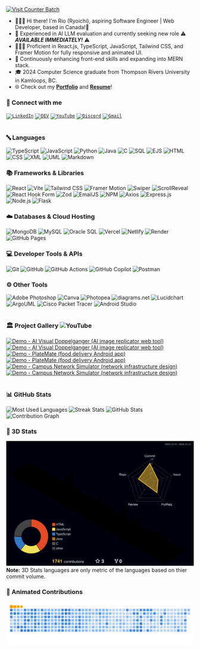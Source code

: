 <!-- INTRO -->
<!--
<a href="https://github.com/Ryo-samuraiJP/readme-typing-svg">
  <img src="https://readme-typing-svg.demolab.com?font=Lora&weight=500&size=30&duration=1500&pause=750&center=true&vCenter=true&width=900&height=40&lines=Hi+there!+I+am+Ryoichi+(Rio)+Homma%E2%9A%BE;Your+future+favorite...;Software+Engineer+|+Web+Developer%F0%9F%A7%91%F0%9F%8F%BB%E2%80%8D%F0%9F%92%BB" alt="Typing SVG" />
</a>
-->
<a href="https://visitcount.itsvg.in">
  <img src="https://visitcount.itsvg.in/api?id=Ryo-samuraiJP&label=Profile%20Views&color=1&icon=5&pretty=true" alt="Visit Counter Batch" />
</a>

- 🙋🏻‍♂️ Hi there! I'm Rio (Ryoichi), aspiring Software Engineer | Web Developer, based in Canada!🍁
- 💼 Experienced in AI LLM evaluation and currently seeking new role ⚠️ _**AVAILABLE IMMEDIATELY!**_ ⚠️
- 👨🏻‍💻 Proficient in React.js, TypeScript, JavaScript, Tailwind CSS, and Framer Motion for fully responsive and animated UI.
- 🌱 Continuously enhancing front-end skills and expanding into MERN stack.
- 🎓 2024 Computer Science graduate from Thompson Rivers University in Kamloops, BC.
- 🌐 Check out my [**Portfolio**](https://ryoichihomma.me/) and [**Resume**](https://drive.usercontent.google.com/u/0/uc?id=14N6eSiXKO6njOhfZJB0jEi1axXgl6tit&export=download)!

### 🔗 Connect with me
<code>[![LinkedIn](https://skillicons.dev/icons?i=linkedin)](https://www.linkedin.com/in/ryoichihomma/)</code>
<code>[![DEV](https://skillicons.dev/icons?i=devto)](https://dev.to/ryoichihomma)</code>
<code>[![YouTube](https://go-skill-icons.vercel.app/api/icons?i=youtube)](https://www.youtube.com/channel/UC7f92Y8DjOY1r8gL0Blt0gQ)</code>
<code>[![Discord](https://skillicons.dev/icons?i=discord)](https://discord.com/users/1233363421207199827/)</code>
<code>[![Gmail](https://skillicons.dev/icons?i=gmail)](mailto:r.homma.inbox@gmail.com)</code>

<!--
[![LinkedIn](https://img.shields.io/badge/LinkedIn-0077B5?style=for-the-badge&logo=linkedin&logoColor=white)](https://www.linkedin.com/in/ryoichihomma/)
[![DEV](https://img.shields.io/badge/dev.to-0A0A0A?style=for-the-badge&logo=devdotto&logoColor=white)](https://dev.to/ryoichihomma)
[![YouTube](https://img.shields.io/badge/YouTube-FF0000?style=for-the-badge&logo=youtube&logoColor=white)](https://www.youtube.com/@rh.project_gallery)
[![Portfolio](https://custom-icon-badges.demolab.com/badge/Portfolio-255E63?style=for-the-badge&logo=globe&logoColor=white)](https://ryoichihomma.me/)
[![Resume](https://custom-icon-badges.demolab.com/badge/Download_Resume-pink?style=for-the-badge&logo=download&logoColor=333)](https://drive.usercontent.google.com/u/0/uc?id=1yGdq2gFQcFMqFplehfuVYZ2vOXEhnQMz&export=download)
[![Discord](https://img.shields.io/badge/Discord-5865F2?style=for-the-badge&logo=discord&logoColor=white)](https://discord.com/users/1233363421207199827/)
[![Gmail](https://img.shields.io/badge/Gmail-D14836?style=for-the-badge&logo=gmail&logoColor=white)](mailto:r.homma.inbox@gmail.com)
-->

#

<!-- TECK STACK -->
### 🔤 Languages
![TypeScript](https://img.shields.io/badge/TypeScript-%20?style=flat&logo=TypeScript&logoColor=FFF&labelColor=3178C6&color=3178C6)
![JavaScript](https://img.shields.io/badge/JavaScript-323330.svg?style=flat&logo=javascript&logoColor=F7DF1E&logoSize=auto)
![Python](https://img.shields.io/badge/Python-3776AB?style=flat&logo=python&logoColor=FFE873&logoSize=auto)
![Java](https://custom-icon-badges.demolab.com/badge/Java-5382A1.svg?style=flat&logo=java&logoColor=F89820&logoSize=auto)
![C](https://custom-icon-badges.demolab.com/badge/C-03599C.svg?style=flat&logo=c-in-hexagon&logoColor=white&logoSize=auto)
![SQL](https://custom-icon-badges.demolab.com/badge/SQL-FF1493.svg?style=flat&logo=database&logoColor=white&logoSize=auto)
![EJS](https://img.shields.io/badge/EJS%20-%20?style=flat&logo=EJS&logoColor=black&logoSize=auto&color=B4CA65)
![HTML](https://img.shields.io/badge/HTML-E34F26?style=flat&logo=HTML5&logoColor=white&logoSize=auto)
![CSS](https://img.shields.io/badge/CSS-1572B6?style=flat&logo=CSS3&logoColor=white&logoSize=auto)
![XML](https://img.shields.io/badge/XML%20-%20?style=flat&logo=xml&logoSize=auto&color=005FAD)
![UML](https://img.shields.io/badge/UML%20-%20?style=flat&logo=UML&logoColor=FABD14&labelColor=fff&color=FABD14)
![Markdown](https://img.shields.io/badge/Markdown-000000?style=flat&logo=markdown&logoSize=auto)
<!--
![C#](https://custom-icon-badges.demolab.com/badge/C%23-68217A.svg?style=flat&logo=cs2&logoColor=white&logoSize=auto)
-->

### 📚 Frameworks & Libraries
![React](https://img.shields.io/badge/React-20232a.svg?style=flat&logo=react&logoColor=61DAFB&logoSize=auto)
![Vite](https://img.shields.io/badge/Vite-B73BFE?style=flat&logo=vite&logoColor=FFD62E&logoSize=auto)
![Tailwind CSS](https://img.shields.io/badge/Tailwind_CSS-06B6D4?style=flat&logo=tailwind-css&logoColor=white&logoSize=auto)
![Framer Motion](https://custom-icon-badges.demolab.com/badge/Framer%20Motion-fff?style=flat&logo=framermotion&logoSize=auto&labelColor=fff)
![Swiper](https://img.shields.io/badge/Swiper-6332F6?style=flat&logo=Swiper&logoSize=auto)
![ScrollReveal](https://img.shields.io/badge/ScrollReveal-FFCB36?style=flat&logo=ScrollReveal&logoColor=black&logoSize=auto)
![React Hook Form](https://img.shields.io/badge/React%20Hook%20Form%20-%20?style=flat&logo=React-Hook-Form&logoColor=FFF&color=EC5990)
![Zod](https://img.shields.io/badge/Zod%20-%20?style=flat&logo=Zod&color=3E67B1)
![EmailJS](https://custom-icon-badges.demolab.com/badge/EmailJS-ff8434?style=flat&logo=emailjs&logoSize=auto&labelColor=F3F3F3)
![NPM](https://img.shields.io/badge/npm-CB3837.svg?style=flat&logo=npm&logoColor=white&logoSize=auto)
![Axios](https://img.shields.io/badge/Axios%20-%20?style=flat&logo=Axios&color=%235A29E4)
![Express.js](https://img.shields.io/badge/Express.js-404d59.svg?style=flat&logo=express&logoColor=61DAFB)
![Node.js](https://img.shields.io/badge/Node.js-5FA04E?style=flat&logo=node.js&logoColor=white)
![Flask](https://img.shields.io/badge/Flask-000000?style=flat&logo=flask&logoColor=white&logoSize=auto)

### ☁️ Databases & Cloud Hosting
![MongoDB](https://img.shields.io/badge/MongoDB-47A248.svg?style=flat&logo=mongodb&logoColor=white)
![MySQL](https://img.shields.io/badge/MySQL-4479A1?style=flat&logo=mysql&logoColor=white&logoSize=auto)
![Oracle SQL](https://img.shields.io/badge/Oracle-F80000?style=flat&logo=oracle&logoColor=white&logoSize=auto)
![Vercel](https://img.shields.io/badge/Vercel-000000?style=flat&logo=vercel&logoSize=auto)
![Netlify](https://img.shields.io/badge/Netlify-00C7B7?style=flat&logo=netlify&logoColor=00C7B7&logoSize=auto&labelColor=grey)
![Render](https://img.shields.io/badge/Render-F3F3F3?style=flat&logo=render&logoColor=black&logoSize=auto)
![GitHub Pages](https://img.shields.io/badge/GitHub%20Pages-222222?style=flat&logo=github&logoSize=auto)

### 💻 Developer Tools & APIs
![Git](https://img.shields.io/badge/Git-F05032?style=flat&logo=git&logoColor=white&logoSize=auto)
![GitHub](https://img.shields.io/badge/GitHub-181717?style=flat&logo=GitHub&logoColor=white&logoSize=auto)
![GitHub Actions](https://img.shields.io/badge/GitHub%20Actions-2088FF?style=flat&logo=GitHub%20actions&logoColor=white&logoSize=auto)
![GitHub Copilot](https://img.shields.io/badge/GitHub%20Copilot-000000?style=flat&logo=github%20copilot&logoColor=white&logoSize=auto)
![Postman](https://img.shields.io/badge/Postman-FF6C37?style=flat&logo=postman&logoColor=white&logoSize=auto)

### ⚙️ Other Tools
![Adobe Photoshop](https://img.shields.io/badge/Photoshop-31A8FF?style=flat&logo=adobe-photoshop&logoColor=001833&logoSize=auto)
![Canva](https://img.shields.io/badge/Canva-00C4CC?style=flat&logo=canva&logoColor=white&logoSize=auto)
![Photopea](https://img.shields.io/badge/Photopea-18A497?style=flat&logo=photopea&logoColor=white&logoSize=auto)
![diagrams.net](https://img.shields.io/badge/diagrams.net-F08705?style=flat&logo=diagrams.net&logoColor=white&logoSize=auto)
![Lucidchart](https://custom-icon-badges.demolab.com/badge/Lucidchart-f96b13?style=flat&logo=lucidchart&logoSize=auto&labelColor=F3F3F3)
![ArgoUML](https://custom-icon-badges.demolab.com/badge/ArgoUML-8DAED3?style=flat&logo=argo-uml&logoSize=auto)
![Cisco Packet Tracer](https://img.shields.io/badge/Cisco%20Packet%20Tracer-1BA0D7?style=flat&logo=cisco&logoSize=auto&labelColor=grey)
![Android Studio](https://img.shields.io/badge/Android%20Studio-3DDC84?style=flat&logo=android-studio&logoColor=white)

#

<!-- PROJECT -->
### 🏛️ Project Gallery ![YouTube](https://img.shields.io/badge/YouTube-%23FF0000?style=plastic&logo=youtube&logoSize=amd)

<!-- BEGIN YOUTUBE-CARDS -->
[![Demo - AI Visual Doppelganger (AI image replicator web tool)](https://ytcards.demolab.com/?id=VT6eddrVVOA&title=Demo+-+AI+Visual+Doppelganger+%28AI+image+replicator+web+tool%29&lang=en&timestamp=1715155400&background_color=%23c9d9f2&title_color=%2324292f&stats_color=%2357606a&max_title_lines=2&width=250&border_radius=5&duration=200 "Demo - AI Visual Doppelganger (AI image replicator web tool)")](https://www.youtube.com/watch?v=VT6eddrVVOA#gh-dark-mode-only)[![Demo - AI Visual Doppelganger (AI image replicator web tool)](https://ytcards.demolab.com/?id=VT6eddrVVOA&title=Demo+-+AI+Visual+Doppelganger+%28AI+image+replicator+web+tool%29&lang=en&timestamp=1715155400&background_color=%230d1117&title_color=%23ffffff&stats_color=%23dedede&max_title_lines=2&width=250&border_radius=5&duration=200 "Demo - AI Visual Doppelganger (AI image replicator web tool)")](https://www.youtube.com/watch?v=VT6eddrVVOA#gh-light-mode-only)
[![Demo - PlateMate (food delivery Android app)](https://ytcards.demolab.com/?id=N_yUfrnbgWI&title=Demo+-+PlateMate+%28food+delivery+Android+app%29&lang=en&timestamp=1715155396&background_color=%23c9d9f2&title_color=%2324292f&stats_color=%2357606a&max_title_lines=2&width=250&border_radius=5&duration=244 "Demo - PlateMate (food delivery Android app)")](https://www.youtube.com/watch?v=N_yUfrnbgWI#gh-dark-mode-only)[![Demo - PlateMate (food delivery Android app)](https://ytcards.demolab.com/?id=N_yUfrnbgWI&title=Demo+-+PlateMate+%28food+delivery+Android+app%29&lang=en&timestamp=1715155396&background_color=%230d1117&title_color=%23ffffff&stats_color=%23dedede&max_title_lines=2&width=250&border_radius=5&duration=244 "Demo - PlateMate (food delivery Android app)")](https://www.youtube.com/watch?v=N_yUfrnbgWI#gh-light-mode-only)
[![Demo - Campus Network Simulator (network infrastructure design)](https://ytcards.demolab.com/?id=ayVUSVRPLqE&title=Demo+-+Campus+Network+Simulator+%28network+infrastructure+design%29&lang=en&timestamp=1715155393&background_color=%23c9d9f2&title_color=%2324292f&stats_color=%2357606a&max_title_lines=2&width=250&border_radius=5&duration=403 "Demo - Campus Network Simulator (network infrastructure design)")](https://www.youtube.com/watch?v=ayVUSVRPLqE#gh-dark-mode-only)[![Demo - Campus Network Simulator (network infrastructure design)](https://ytcards.demolab.com/?id=ayVUSVRPLqE&title=Demo+-+Campus+Network+Simulator+%28network+infrastructure+design%29&lang=en&timestamp=1715155393&background_color=%230d1117&title_color=%23ffffff&stats_color=%23dedede&max_title_lines=2&width=250&border_radius=5&duration=403 "Demo - Campus Network Simulator (network infrastructure design)")](https://www.youtube.com/watch?v=ayVUSVRPLqE#gh-light-mode-only)
<!-- END YOUTUBE-CARDS -->

#

<!-- STATS -->
### 📊 GitHub Stats
![Most Used Languages](https://github-readme-stats-8zeb.vercel.app/api/top-langs/?username=Ryo-samuraiJP&layout=compact&theme=holi&langs_count=20)
![Streak Stats](https://github-readme-streak-stats2-blush.vercel.app/?user=Ryo-samuraiJP&theme=holi-theme)
![GitHub Stats](https://github-readme-stats-8zeb.vercel.app/api?username=Ryo-samuraiJP&show_icons=true&theme=holi&hide=contribs)
![Contribution Graph](https://github-readme-activity-graph-woad.vercel.app/graph/?username=Ryo-samuraiJP&theme=react-dark)

### 🧊 3D Stats
![3D Stats](./profile-3d-contrib/profile-night-rainbow.svg)
<b>Note:</b> 3D Stats languages are only metric of the languages based on thier commit volume.

### 🐍 Animated Contributions
<picture>
  <source media="(prefers-color-scheme: dark)" srcset="https://raw.githubusercontent.com/Ryo-samuraiJP/Ryo-samuraiJP/output/github-contribution-grid-snake-dark.svg">
  <source media="(prefers-color-scheme: light)" srcset="https://raw.githubusercontent.com/Ryo-samuraiJP/Ryo-samuraiJP/output/github-contribution-grid-snake.gif">
  <img alt="Contribution Animation" src="https://raw.githubusercontent.com/Ryo-samuraiJP/Ryo-samuraiJP/output/github-contribution-grid-snake.gif">
</picture>
